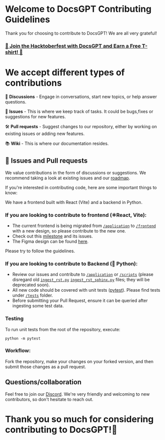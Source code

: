 # Welcome to DocsGPT Contributing Guidelines

Thank you for choosing to contribute to DocsGPT! We are all very grateful! 

### [🎉 Join the Hacktoberfest with DocsGPT and Earn a Free T-shirt! 🎉](https://github.com/arc53/DocsGPT/blob/main/HACKTOBERFEST.md)

# We accept different types of contributions

📣 **Discussions** - Engage in conversations, start new topics, or help answer questions.

🐞 **Issues** - This is where we keep track of tasks. It could be bugs,fixes or suggestions for new features.

🛠️ **Pull requests** - Suggest changes to our repository, either by working on existing issues or adding new features.

📚 **Wiki** - This is where our documentation resides.


## 🐞 Issues and Pull requests

We value contributions in the form of discussions or suggestions. We recommend taking a look at existing issues and our [roadmap](https://github.com/orgs/arc53/projects/2).

If you're interested in contributing code, here are some important things to know:

We have a frontend built with React (Vite) and a backend in Python.

### If you are looking to contribute to frontend (⚛️React, Vite):

- The current frontend is being migrated from [`/application`](https://github.com/arc53/DocsGPT/tree/main/application) to [`/frontend`](https://github.com/arc53/DocsGPT/tree/main/frontend) with a new design, so please contribute to the new one.
- Check out this [milestone](https://github.com/arc53/DocsGPT/milestone/1) and its issues.
- The Figma design can be found [here](https://www.figma.com/file/OXLtrl1EAy885to6S69554/DocsGPT?node-id=0%3A1&t=hjWVuxRg9yi5YkJ9-1).

Please try to follow the guidelines.

### If you are looking to contribute to Backend (🐍 Python):

- Review our issues and contribute to [`/application`](https://github.com/arc53/DocsGPT/tree/main/application) or [`/scripts`](https://github.com/arc53/DocsGPT/tree/main/scripts) (please disregard old [`ingest_rst.py`](https://github.com/arc53/DocsGPT/blob/main/scripts/old/ingest_rst.py) [`ingest_rst_sphinx.py`](https://github.com/arc53/DocsGPT/blob/main/scripts/old/ingest_rst_sphinx.py) files; they will be deprecated soon).
- All new code should be covered with unit tests ([pytest](https://github.com/pytest-dev/pytest)). Please find tests under [`/tests`](https://github.com/arc53/DocsGPT/tree/main/tests) folder.
- Before submitting your Pull Request, ensure it can be queried after ingesting some test data.
  
### Testing

To run unit tests from the root of the repository, execute:
```
python -m pytest
```

### Workflow:
Fork the repository, make your changes on your forked version, and then submit those changes as a pull request.

## Questions/collaboration
Feel free to join our [Discord](https://discord.gg/n5BX8dh8rU). We're very friendly and welcoming to new contributors, so don't hesitate to reach out.
# Thank you so much for considering contributing to DocsGPT!🙏
